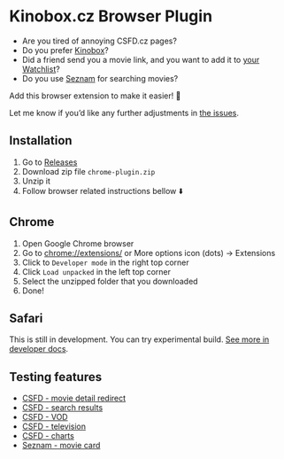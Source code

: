 # Kinobox.cz Browser Plugin

- Are you tired of annoying CSFD.cz pages? 
- Do you prefer [Kinobox](https://www.kinobox.cz)?
- Did a friend send you a movie link, and you want to add it to [your Watchlist](https://www.kinobox.cz/muj-kinobox/watchlist)? 
- Do you use [Seznam](https://www.seznam.cz) for searching movies?

Add this browser extension to make it easier! 🙌

Let me know if you’d like any further adjustments in [the issues](https://github.com/landsman/kinobox-browser-plugin/issues).

## Installation

1. Go to [Releases](https://github.com/landsman/kinobox-browser-plugin/releases)
2. Download zip file `chrome-plugin.zip`
3. Unzip it
4. Follow browser related instructions bellow ⬇️

## Chrome

1. Open Google Chrome browser
2. Go to [chrome://extensions/](chrome://extensions/) or More options icon (dots) -> Extensions
3. Click to `Developer mode` in the right top corner
4. Click `Load unpacked` in the left top corner
5. Select the unzipped folder that you downloaded
6. Done!

## Safari

This is still in development. You can try experimental build. [See more in developer docs](.docs/safari/README.md).

## Testing features

- [CSFD - movie detail redirect](https://www.csfd.cz/film/2982-prelet-nad-kukaccim-hnizdem/)
- [CSFD - search results](https://www.csfd.cz/hledat/?q=klub+rvacu)
- [CSFD - VOD](https://www.csfd.cz/vod/)
- [CSFD - television](https://www.csfd.cz/televize/)
- [CSFD - charts](https://www.csfd.cz/zebricky/filmy/nejlepsi/)
- [Seznam - movie card](https://search.seznam.cz/?q=letec+film&oq=letec&aq=-1&ms=5465&ks=10)